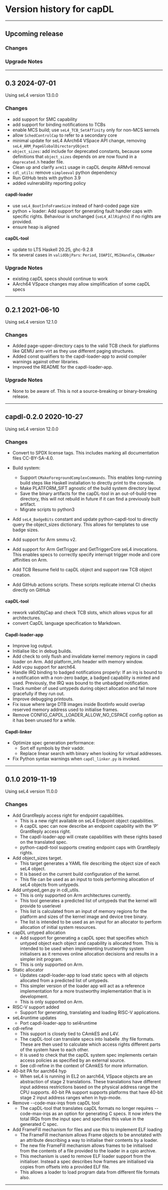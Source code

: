 <!--
     Copyright 2020, Data61, CSIRO (ABN 41 687 119 230)

     SPDX-License-Identifier: BSD-2-Clause
-->

# Version history for capDL

<!-- This file should be word wrapped to 120 characters -->

---

## Upcoming release

### Changes


### Upgrade Notes
---

## 0.3 2024-07-01
Using seL4 version 13.0.0

### Changes

* add support for SMC capability
* add support for binding notifications to TCBs
* enable MCS build; use `seL4_TCB_SetAffinity` only for non-MCS kernels
* allow `SchedControlCap` to refer to a secondary core
* minimal update for seL4 AArch64 VSpace API change, removing `seL4_ARM_PageGlobalDirectoryObject`
* `object_sizes`: add include for deprecated constants, because some definitions
  that `object_sizes` depends on are now found in a `deprecated.h` header file.
* Clean up and clarify `arm11` usage in capDL despite ARMv6 removal
* `cdl_utils`: remove `simpleeval` python dependency
* Run GitHub tests with python 3.9
* added vulnerability reporting policy

#### capdl-loader

* use `seL4_BootInfoFrameSize` instead of hard-coded page size
* python + loader: Add support for generating fault handler caps with specific
  rights. Behaviour is unchanged (`seL4_AllRights`) if no rights are provided.
* ensure heap is aligned

#### capDL-tool

* update to LTS Haskell 20.25, ghc-9.2.8
* fix several cases in `validObjPars`: `Period`, `IOAPIC`, `MSIHandle`, `CBNumber`

### Upgrade Notes

* existing capDL specs should continue to work
* AArch64 VSpace changes may allow simplification of some capDL specs

---

## 0.2.1 2021-06-10

Using seL4 version 12.1.0

### Changes

* Added page-upper-directory caps to the valid TCB check for platforms like QEMU arm-virt as they use different paging
  structures.
* Added const qualifiers to the capdl-loader-app to avoid compiler warnings against other libraries.
* Improved the README for the capdl-loader-app.

### Upgrade Notes

* None to be aware of. This is not a source-breaking or binary-breaking release.

---

## capdl-0.2.0 2020-10-27

Using seL4 version 12.0.0

### Changes

* Convert to SPDX license tags. This includes marking all documentation files CC-BY-SA-4.0.

* Build system:
  - Support `CMakeForegroundComplexCommands`. This enables long-running build steps like Haskell installation to
    directly print to the console.
  - Make PLATFORM_SIFT agnostic of the build system directory layout
  - Save the binary artifacts for the capDL-tool in an out-of-build-tree directory, this will not rebuild in future if
    it can find a previously built artifact.
  - Migrate scripts to python3
* Add `seL4_BadgeBits` constant and update python-capdl-tool to directly query the object_sizes dictionary. This allows
  for templates to use badge sizes.
* Add support for Arm smmu v2.
* Add support for Arm GetTrigger and GetTriggerCore seL4 invocations. This enables specs to correctly specify interrupt
  trigger mode and core affinities on Arm.
* Add TCB Resume field to capDL object and support raw TCB object creation.
* Add GitHub actions scripts. These scripts replicate internal CI checks directly on GitHub

#### capDL-tool

* rework validObjCap and check TCB slots, which allows vcpus for all architectures.
* convert CapDL language specification to Markdown.

#### Capdl-loader-app

* Improve log output.
* Initialise libc in debug builds.
* Add check to only flush and invalidate kernel memory regions in capdl loader on Arm. Add platform_info header with
  memory window.
* Add vcpu support for aarch64.
* Handle IRQ binding to badged notifications properly: If an irq is bound to a notification with a non-zero badge, a
  badged capability is minted and used.  Previously, the IRQ was bound to the unbadged notification.
* Track number of used untypeds during object allocation and fail more gracefully if they run out.
* Improve debugging printouts.
* Fix issue where large DTB images inside BootInfo would overlap reserved memory address used to initialise frames.
* Remove CONFIG_CAPDL_LOADER_ALLOW_NO_CSPACE config option as it has been unused for a while.

#### Capdl-linker

* Optimize spec generation performance:
  - Sort elf symbols by their vaddr.
  - Replace linear search with binary when looking for virtual addresses.
* Fix Python syntax warnings when `capdl_linker.py` is invoked.

---

## 0.1.0 2019-11-19

Using seL4 version 11.0.0

### Changes

* Add GrantReply access right for endpoint capabilities.
  - This is a new right available on seL4 Endpoint object capabilities.
  - A capDL spec can now describe an endpoint capability with the 'P' GrantReply access right.
  - The capdl-loader-app will create capabilities with these rights based on the translated spec.
  - python-capdl-tool supports creating endpoint caps with GrantReply rights.
* Add object_sizes target.
  - This target generates a YAML file describing the object size of each seL4 object.
  - It is based on the current build configuration of the kernel.
  - This file can be used as an input to tools performing allocation of seL4 objects from untypeds.
* Add untyped_gen.py in cdl_utils.
  - This is only supported on Arm architectures currently.
  - This tool generates a predicted list of untypeds that the kernel will provide to userlevel
  - This list is calculated from an input of memory regions for the platform and sizes of the kernel image and device
    tree binary.
  - The list is intended to be used as an input for an allocator to perform allocation of initial system resources.
* capDL untyped allocation
  - Add support for generating a capDL spec that specifies which untyped object each object and capability is allocated
    from. This is intended to be used when implementing trustworthy system initialisers as it removes online allocation
    decisions and results in a simpler init program.
  - This is only supported on Arm.
* Static allocator
  - Updates capdl-loader-app to load static specs with all objects allocated from a predicted list of untypeds.
  - This simpler version of the loader app will act as a reference implementation for a more trustworthy implementation
    that is in development.
  - This is only supported on Arm.
* RISC-V support added
  - Support for generating, translating and loading RISC-V applications.
* seL4runtime updates
  - Port capdl-loader-app to sel4runtime
* cdl-refine
  - This support is closely tied to CAmkES and L4V.
  - The capDL-tool can translate specs into Isabelle .thy file formats. These are then used to calculate which access
    rights different parts of the system have to each other.
  - It is used to check that the capDL system spec implements certain access policies as specified by an external
    source.
  - See cdl-refine in the context of CAmkES for more information.
* 40-bit PA for aarch64 hyp
  - When seL4 is running in EL2 on aarch64, VSpace objects are an abstraction of stage 2 translations.
    These translations have different input address restrictions based on the physical address range the CPU supports.
    40-bit PA support supports platforms that have 40-bit stage 2 input address ranges when in hyp-mode.
* Remove --code-max-irqs from capDL tool
  - The capDL-tool that translates capDL formats no longer requires --code-max-irqs as an option for generating C specs.
    It now infers the total IRQs from the input spec and specifies this value in the generated C spec.
* Add FrameFill mechanism for files and use this to implement ELF loading
  - The FrameFill mechanism allows Frame objects to be annotated with an attribute describing a way to initialise
    their contents by a loader.
  - The new file FrameFill mechanism allows frames to be initialised from the contents of a file provided to the loader
    in a cpio archive.
  - This mechanism is used to remove ELF loader support from the initialiser. Instead a spec describes how frames are
    initialised via copies from offsets into a provided ELF file.
  - This allows a loader to load program data from different file formats also.

---
